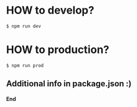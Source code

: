 # HOW to develop?

`$ npm run dev`

# HOW to production?

`$ npm run prod`

## Additional info in package.json :)

#### End

